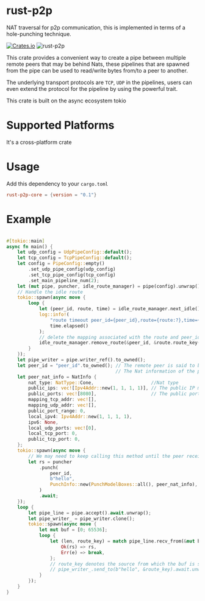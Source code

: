 # rust-p2p

NAT traversal for p2p communication, this is implemented in terms of a hole-punching technique.

[![Crates.io](https://img.shields.io/crates/v/rust-p2p.svg)](https://crates.io/crates/rust-p2p)
![rust-p2p](https://docs.rs/rust-p2p/badge.svg)

This crate provides a convenient way to create a pipe between multiple remote peers that may be behind Nats, these pipelines that are spawned from the pipe can be used to read/write bytes from/to a peer to another.

The underlying transport protocols are `TCP`, `UDP` in the pipelines, users can even extend the protocol for the pipeline by using the powerful trait.

This crate is built on the async ecosystem tokio

# Supported Platforms

It's a cross-platform crate

# Usage

Add this dependency to your `cargo.toml`

```toml
rust-p2p-core = {version = "0.1"}
```

# Example

````rust

#[tokio::main]
async fn main() {
    let udp_config = UdpPipeConfig::default();
    let tcp_config = TcpPipeConfig::default();
    let config = PipeConfig::empty()
        .set_udp_pipe_config(udp_config)
        .set_tcp_pipe_config(tcp_config)
        .set_main_pipeline_num(2);
    let (mut pipe, puncher, idle_route_manager) = pipe(config).unwrap();
    // Handle the idle route
    tokio::spawn(async move {
        loop {
            let (peer_id, route, time) = idle_route_manager.next_idle().await;
            log::info!(
                "route timeout peer_id={peer_id},route={route:?},time={:?}",
                time.elapsed()
            );
            // delete the mapping associated with the route and peer_id
            idle_route_manager.remove_route(&peer_id, &route.route_key());
        }
    });
    let pipe_writer = pipe.writer_ref().to_owned();
    let peer_id = "peer_id".to_owned(); // The remote peer is said to be named "peer_id"
                                        // The Nat information of the peer for which we prepare to punch the hole between local and it
    let peer_nat_info = NatInfo {
        nat_type: NatType::Cone,                     //Nat type
        public_ips: vec![Ipv4Addr::new(1, 1, 1, 1)], // The public IP mapped by Nat
        public_ports: vec![8080],                    // The public port mapped by Nat
        mapping_tcp_addr: vec![],
        mapping_udp_addr: vec![],
        public_port_range: 0,
        local_ipv4: Ipv4Addr::new(1, 1, 1, 1),
        ipv6: None,
        local_udp_ports: vec![0],
        local_tcp_port: 0,
        public_tcp_port: 0,
    };
    tokio::spawn(async move {
        // We may need to keep calling this method until the peer receives "hello"
        let rs = puncher
            .punch(
                peer_id,
                b"hello",
                PunchInfo::new(PunchModelBoxes::all(), peer_nat_info),
            )
            .await;
    });
    loop {
        let pipe_line = pipe.accept().await.unwrap();
        let pipe_writer_ = pipe_writer.clone();
        tokio::spawn(async move {
            let mut buf = [0; 65536];
            loop {
                let (len, route_key) = match pipe_line.recv_from(&mut buf).await {
                    Ok(rs) => rs,
                    Err(e) => break,
                };
                // route_key denotes the source from which the buf is sent from in the pipeline
                // pipe_writer_.send_to(b"hello", &route_key).await.unwrap();
            }
        });
    }
}

````
